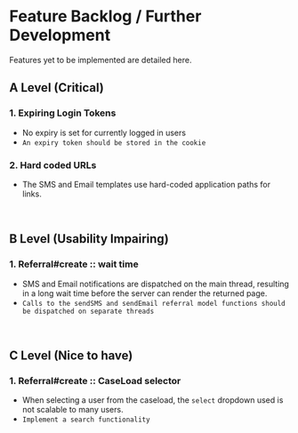 # Feature Backlog / Further Development 

Features yet to be implemented are detailed here.

## A Level (Critical)

### 1. Expiring Login Tokens
* No expiry is set for currently logged in users 
* `An expiry token should be stored in the cookie`

### 2. Hard coded URLs 
* The SMS and Email templates use hard-coded application paths for links. 

<br>

## B Level (Usability Impairing)

### 1. Referral#create :: wait time 
* SMS and Email notifications are dispatched on the main thread, resulting in a long wait time before the server can render the returned page. 
* `Calls to the sendSMS and sendEmail referral model functions should be dispatched on separate threads`

<br>

## C Level (Nice to have)

### 1. Referral#create :: CaseLoad selector
* When selecting a user from the caseload, the `select` dropdown used is not scalable to many users.
* `Implement a search functionality `